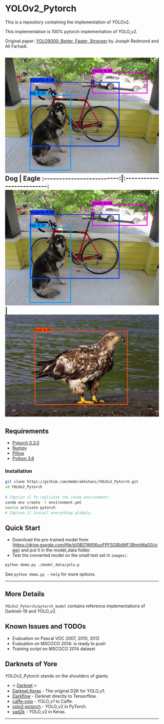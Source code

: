 # YOLOv2_Pytorch
This is a repository containing the implementation of YOLOv2.

This implementation is 100% pytorch implementation of YOLO_v2.

Original paper: [YOLO9000: Better, Faster, Stronger](https://arxiv.org/abs/1612.08242) by Joseph Redmond and Ali Farhadi.

![YOLO_v2 COCO model with test_yolo defaults](/images/out/dog.jpg)
Dog            |  Eagle
:-------------------------:|:-------------------------:
![](/images/out/dog.jpg)  |  ![](/images/out/eagle.jpg)
--------------------------------------------------------------------------------

## Requirements

- [Pytorch 0.3.0](https://pytorch.org/)
- [Numpy](http://www.numpy.org/)
- [Pillow](https://pillow.readthedocs.io/)
- [Python 3.6](https://www.python.org/)

### Installation
```bash
git clone https://github.com/mmderakhshani/YOLOv2_Pytorch.git
cd YOLOv2_Pytorch

# [Option 1] To replicate the conda environment:
conda env create -f environment.yml
source activate pytorch
# [Option 2] Install everything globaly.
```

## Quick Start

- Download the pre-trained model from (https://drive.google.com/file/d/0B21Wl06uvFPFSGlBdWF3RmhMa00/view) and put it in the model_data folder.
- Test the converted model on the small test set in `images/`.

```bash
python demo.py ./model_data/yolo.p
```

See `python demo.py --help` for more options.

--------------------------------------------------------------------------------

## More Details
`YOLOv2_Pytorch/pytorch_model` contains reference implementations of Darknet-19 and YOLO_v2.

## Known Issues and TODOs

- Evaluation on Pascal VOC 2007, 2010, 2012
- Evaluation on MSCOCO 2014: is ready to push
- Training script on MSCOCO 2014 dataset

## Darknets of Yore

YOLOv2_Pytorch stands on the shoulders of giants.

- :fire: [Darknet](https://github.com/pjreddie/darknet) :fire:
- [Darknet.Keras](https://github.com/sunshineatnoon/Darknet.keras) - The original D2K for YOLO_v1.
- [Darkflow](https://github.com/thtrieu/darkflow) - Darknet directly to Tensorflow.
- [caffe-yolo](https://github.com/xingwangsfu/caffe-yolo) - YOLO_v1 to Caffe.
- [yolo2-pytorch](https://github.com/longcw/yolo2-pytorch) - YOLO_v2 in PyTorch.
- [yad2k](https://github.com/allanzelener/YAD2K) - YOLO_v2 in Keras.

--------------------------------------------------------------------------------


